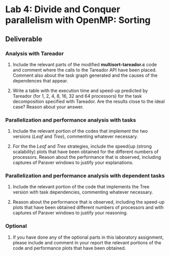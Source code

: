 # Lab 4: Divide and Conquer parallelism with OpenMP: Sorting

## Deliverable

### Analysis with Tareador
1. Include the relevant parts of the modified **multisort-tareador.c** code and comment where the calls to the Tareador API have been placed. Comment also about the task graph generated and the causes of the dependences that appear.

2. Write a table with the execution time and speed-up predicted by Tareador (for 1, 2, 4, 8, 16, 32 and 64 processors) for the task decomposition specified with Tareador. Are the results close to the ideal case? Reason about your answer.

### Parallelization and performance analysis with tasks
1. Include the relevant portion of the codes that implement the two versions (_Leaf_ and _Tree_), commenting whatever necessary.

2. For the the _Leaf_ and _Tree_ strategies, include the speed{up (strong scalability) plots that have been obtained for the different numbers of processors. Reason about the performance that is observed, including captures of Paraver windows to justify your explanations.

### Parallelization and performance analysis with dependent tasks
1. Include the relevant portion of the code that implements the Tree version with task dependencies, commenting whatever necessary.

2. Reason about the performance that is observed, including the speed-up plots that have been obtained different numbers of processors and with captures of Paraver windows to justify your reasoning.

### Optional
1. If you have done any of the optional parts in this laboratory assignment, please include and comment in your report the relevant portions of the code and performance plots that have been obtained.